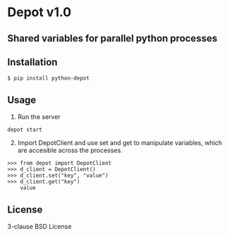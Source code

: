 # Depot v1.0
## Shared variables for parallel python processes


## Installation

```
$ pip install python-depot
```

## Usage
1. Run the server 
```
depot start
```
2. Import DepotClient and use set and get to manipulate variables, which are accesible across the processes.
```
>>> from depot import DepotClient
>>> d_client = DepotClient()
>>> d_client.set("key", "value")
>>> d_client.get("key")
    value
```


## License

3-clause BSD License


